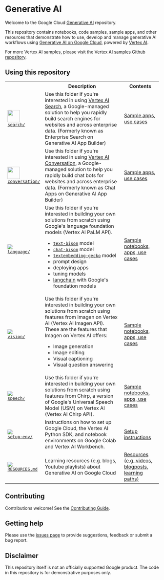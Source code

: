 # Generative AI

Welcome to the Google Cloud [Generative AI](https://cloud.google.com/ai/generative-ai) repository.

This repository contains notebooks, code samples, sample apps, and other resources that demonstrate how to use, develop and manage generative AI workflows using [Generative AI on Google Cloud](https://cloud.google.com/ai/generative-ai), powered by [Vertex AI](https://cloud.google.com/vertex-ai).

For more Vertex AI samples, please visit the [Vertex AI samples Github repository](https://github.com/GoogleCloudPlatform/vertex-ai-samples/).

## Using this repository

<!-- markdownlint-disable MD033 -->
<table>
  <tr>
    <th></th>
    <th style="text-align: center;">Description</th>
    <th style="text-align: center;">Contents</th>
  </tr>
  <tr>
    <td>
      <img src="https://www.gstatic.com/images/branding/gcpiconscolors/service_discovery/v1/24px.svg" width="40px">
      <br>
      <a href="search/"><code>search/</code></a>
    </td>
    <td>Use this folder if you're interested in using <a href="https://cloud.google.com/enterprise-search">Vertex AI Search</a>, a Google-managed solution to help you rapidly build search engines for websites and across enterprise data. (Formerly known as Enterprise Search on Generative AI App Builder)</td>
    <td><a href="search">Sample apps, use cases</a></td>
  </tr>
  <tr>
    <td>
      <img src="https://www.gstatic.com/images/branding/gcpiconscolors/dialogflow_cx/v1/24px.svg" width="40px">
      <br>
      <a href="conversation/"><code>conversation/</code></a>
    </td>
    <td>Use this folder if you're interested in using <a href="https://cloud.google.com/generative-ai-app-builder">Vertex AI Conversation</a>, a Google-managed solution to help you rapidly build chat bots for websites and across enterprise data. (Formerly known as Chat Apps on Generative AI App Builder)</td>
    <td><a href="conversation">Sample apps, use cases</a></td>
  </tr>
  <tr>
    <td>
      <img src="https://fonts.gstatic.com/s/i/short-term/release/googlesymbols/edit_note/default/40px.svg">
      <br>
      <a href="language/"><code>language/</code></a>
    </td>
    <td>
      Use this folder if you're interested in building your own solutions from scratch using Google's language foundation models (Vertex AI PaLM API).
      <ul>
        <li><a href="https://cloud.google.com/vertex-ai/docs/generative-ai/language-model-overview#palm-api"><code>text-bison</code></a> model</li>
        <li><a href="https://cloud.google.com/vertex-ai/docs/generative-ai/language-model-overview#palm-api"><code>chat-bison</code></a> model</li>
        <li><a href="https://cloud.google.com/vertex-ai/docs/generative-ai/language-model-overview#palm-api"><code>textembedding-gecko</code></a> model</li>
        <li>prompt design</li>
        <li>deploying apps</li>
        <li>tuning models</li>
        <li><a href="https://www.langchain.com/">langchain</a> with Google's foundation models</li>
      </ul>
    </td>
    <td><a href="language">Sample notebooks, apps, use cases</a></td>
  </tr>
  <tr>
    <td>
      <img src="https://fonts.gstatic.com/s/i/short-term/release/googlesymbols/image/default/40px.svg">
      <br>
      <a href="vision/"><code>vision/</code></a>
    </td>
    <td>
      Use this folder if you're interested in building your own solutions from scratch using features from Imagen on Vertex AI (Vertex AI Imagen API).
      These are the features that Imagen on Vertex AI offers:
      <ul>
        <li>Image generation</li>
        <li>Image editing</li>
        <li>Visual captioning</li>
        <li>Visual question answering</li>
      </ul>
    </td>
    <td><a href="vision/">Sample notebooks, apps, use cases</a></td>
  </tr>
  <tr>
    <td>
      <img src="https://fonts.gstatic.com/s/i/short-term/release/googlesymbols/mic/default/40px.svg">
      <br>
      <a href="speech/"><code>speech/</code></a>
    </td>
    <td>
      Use this folder if you're interested in building your own solutions from scratch using features from Chirp, a version of Google's Universal Speech Model (USM) on Vertex AI (Vertex AI Chirp API).
    </td>
    <td><a href="speech/">Sample notebooks, apps, use cases</a></td>
  </tr>
  <tr>
    <td>
      <img src="https://fonts.gstatic.com/s/i/short-term/release/googlesymbols/code_blocks/default/40px.svg">
      <br>
      <a href="setup-env/"><code>setup-env/</code></a>
    </td>
    <td>Instructions on how to set up Google Cloud, the Vertex AI Python SDK, and notebook environments on Google Colab and Vertex AI Workbench.</td>
    <td><a href="setup-env">Setup instructions</a></td>
  </tr>
  <tr>
    <td>
      <img src="https://fonts.gstatic.com/s/i/short-term/release/googlesymbols/media_link/default/40px.svg">
      <br>
      <a href="RESOURCES.md"><code>RESOURCES.md</code></a>
    </td>
    <td>Learning resources (e.g. blogs, Youtube playlists) about Generative AI on Google Cloud</td>
    <td><a href="RESOURCES.md">Resources (e.g. videos, blogposts, learning paths)</a></td>
  </tr>
</table>
<!-- markdownlint-enable MD033 -->

## Contributing

Contributions welcome! See the [Contributing Guide](https://github.com/GoogleCloudPlatform/generative-ai/blob/main/CONTRIBUTING.md).

## Getting help

Please use the [issues page](https://github.com/GoogleCloudPlatform/generative-ai/issues) to provide suggestions, feedback or submit a bug report.

## Disclaimer

This repository itself is not an officially supported Google product. The code in this repository is for demonstrative purposes only.
